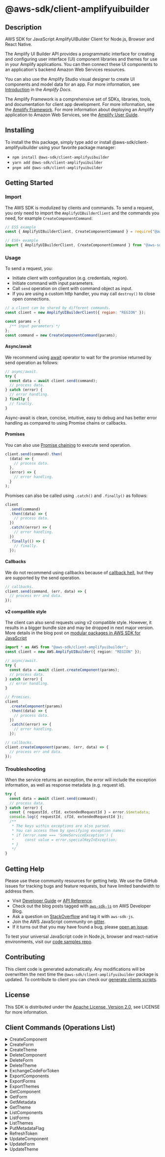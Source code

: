 <!-- generated file, do not edit directly -->

# @aws-sdk/client-amplifyuibuilder

## Description

AWS SDK for JavaScript AmplifyUIBuilder Client for Node.js, Browser and React Native.

<p>The Amplify UI Builder API provides a programmatic interface for creating
and configuring user interface (UI) component libraries and themes for use in your Amplify applications. You can then connect these UI components to an application's
backend Amazon Web Services resources.</p>
<p>You can also use the Amplify Studio visual designer to create UI components
and model data for an app. For more information, see <a href="https://docs.amplify.aws/console/adminui/intro">Introduction</a> in the
<i>Amplify Docs</i>.</p>
<p>The Amplify Framework is a comprehensive set of SDKs, libraries, tools, and
documentation for client app development. For more information, see the <a href="https://docs.amplify.aws/">Amplify Framework</a>. For more information about
deploying an Amplify application to Amazon Web Services, see the <a href="https://docs.aws.amazon.com/amplify/latest/userguide/welcome.html">Amplify User Guide</a>.</p>

## Installing

To install the this package, simply type add or install @aws-sdk/client-amplifyuibuilder
using your favorite package manager:

- `npm install @aws-sdk/client-amplifyuibuilder`
- `yarn add @aws-sdk/client-amplifyuibuilder`
- `pnpm add @aws-sdk/client-amplifyuibuilder`

## Getting Started

### Import

The AWS SDK is modulized by clients and commands.
To send a request, you only need to import the `AmplifyUIBuilderClient` and
the commands you need, for example `CreateComponentCommand`:

```js
// ES5 example
const { AmplifyUIBuilderClient, CreateComponentCommand } = require("@aws-sdk/client-amplifyuibuilder");
```

```ts
// ES6+ example
import { AmplifyUIBuilderClient, CreateComponentCommand } from "@aws-sdk/client-amplifyuibuilder";
```

### Usage

To send a request, you:

- Initiate client with configuration (e.g. credentials, region).
- Initiate command with input parameters.
- Call `send` operation on client with command object as input.
- If you are using a custom http handler, you may call `destroy()` to close open connections.

```js
// a client can be shared by different commands.
const client = new AmplifyUIBuilderClient({ region: "REGION" });

const params = {
  /** input parameters */
};
const command = new CreateComponentCommand(params);
```

#### Async/await

We recommend using [await](https://developer.mozilla.org/en-US/docs/Web/JavaScript/Reference/Operators/await)
operator to wait for the promise returned by send operation as follows:

```js
// async/await.
try {
  const data = await client.send(command);
  // process data.
} catch (error) {
  // error handling.
} finally {
  // finally.
}
```

Async-await is clean, concise, intuitive, easy to debug and has better error handling
as compared to using Promise chains or callbacks.

#### Promises

You can also use [Promise chaining](https://developer.mozilla.org/en-US/docs/Web/JavaScript/Guide/Using_promises#chaining)
to execute send operation.

```js
client.send(command).then(
  (data) => {
    // process data.
  },
  (error) => {
    // error handling.
  }
);
```

Promises can also be called using `.catch()` and `.finally()` as follows:

```js
client
  .send(command)
  .then((data) => {
    // process data.
  })
  .catch((error) => {
    // error handling.
  })
  .finally(() => {
    // finally.
  });
```

#### Callbacks

We do not recommend using callbacks because of [callback hell](http://callbackhell.com/),
but they are supported by the send operation.

```js
// callbacks.
client.send(command, (err, data) => {
  // process err and data.
});
```

#### v2 compatible style

The client can also send requests using v2 compatible style.
However, it results in a bigger bundle size and may be dropped in next major version. More details in the blog post
on [modular packages in AWS SDK for JavaScript](https://aws.amazon.com/blogs/developer/modular-packages-in-aws-sdk-for-javascript/)

```ts
import * as AWS from "@aws-sdk/client-amplifyuibuilder";
const client = new AWS.AmplifyUIBuilder({ region: "REGION" });

// async/await.
try {
  const data = await client.createComponent(params);
  // process data.
} catch (error) {
  // error handling.
}

// Promises.
client
  .createComponent(params)
  .then((data) => {
    // process data.
  })
  .catch((error) => {
    // error handling.
  });

// callbacks.
client.createComponent(params, (err, data) => {
  // process err and data.
});
```

### Troubleshooting

When the service returns an exception, the error will include the exception information,
as well as response metadata (e.g. request id).

```js
try {
  const data = await client.send(command);
  // process data.
} catch (error) {
  const { requestId, cfId, extendedRequestId } = error.$$metadata;
  console.log({ requestId, cfId, extendedRequestId });
  /**
   * The keys within exceptions are also parsed.
   * You can access them by specifying exception names:
   * if (error.name === 'SomeServiceException') {
   *     const value = error.specialKeyInException;
   * }
   */
}
```

## Getting Help

Please use these community resources for getting help.
We use the GitHub issues for tracking bugs and feature requests, but have limited bandwidth to address them.

- Visit [Developer Guide](https://docs.aws.amazon.com/sdk-for-javascript/v3/developer-guide/welcome.html)
  or [API Reference](https://docs.aws.amazon.com/AWSJavaScriptSDK/v3/latest/index.html).
- Check out the blog posts tagged with [`aws-sdk-js`](https://aws.amazon.com/blogs/developer/tag/aws-sdk-js/)
  on AWS Developer Blog.
- Ask a question on [StackOverflow](https://stackoverflow.com/questions/tagged/aws-sdk-js) and tag it with `aws-sdk-js`.
- Join the AWS JavaScript community on [gitter](https://gitter.im/aws/aws-sdk-js-v3).
- If it turns out that you may have found a bug, please [open an issue](https://github.com/aws/aws-sdk-js-v3/issues/new/choose).

To test your universal JavaScript code in Node.js, browser and react-native environments,
visit our [code samples repo](https://github.com/aws-samples/aws-sdk-js-tests).

## Contributing

This client code is generated automatically. Any modifications will be overwritten the next time the `@aws-sdk/client-amplifyuibuilder` package is updated.
To contribute to client you can check our [generate clients scripts](https://github.com/aws/aws-sdk-js-v3/tree/main/scripts/generate-clients).

## License

This SDK is distributed under the
[Apache License, Version 2.0](http://www.apache.org/licenses/LICENSE-2.0),
see LICENSE for more information.

## Client Commands (Operations List)

<details>
<summary>
CreateComponent
</summary>

[Command API Reference](https://docs.aws.amazon.com/AWSJavaScriptSDK/v3/latest/clients/client-amplifyuibuilder/classes/createcomponentcommand.html) / [Input](https://docs.aws.amazon.com/AWSJavaScriptSDK/v3/latest/clients/client-amplifyuibuilder/interfaces/createcomponentcommandinput.html) / [Output](https://docs.aws.amazon.com/AWSJavaScriptSDK/v3/latest/clients/client-amplifyuibuilder/interfaces/createcomponentcommandoutput.html)

</details>
<details>
<summary>
CreateForm
</summary>

[Command API Reference](https://docs.aws.amazon.com/AWSJavaScriptSDK/v3/latest/clients/client-amplifyuibuilder/classes/createformcommand.html) / [Input](https://docs.aws.amazon.com/AWSJavaScriptSDK/v3/latest/clients/client-amplifyuibuilder/interfaces/createformcommandinput.html) / [Output](https://docs.aws.amazon.com/AWSJavaScriptSDK/v3/latest/clients/client-amplifyuibuilder/interfaces/createformcommandoutput.html)

</details>
<details>
<summary>
CreateTheme
</summary>

[Command API Reference](https://docs.aws.amazon.com/AWSJavaScriptSDK/v3/latest/clients/client-amplifyuibuilder/classes/createthemecommand.html) / [Input](https://docs.aws.amazon.com/AWSJavaScriptSDK/v3/latest/clients/client-amplifyuibuilder/interfaces/createthemecommandinput.html) / [Output](https://docs.aws.amazon.com/AWSJavaScriptSDK/v3/latest/clients/client-amplifyuibuilder/interfaces/createthemecommandoutput.html)

</details>
<details>
<summary>
DeleteComponent
</summary>

[Command API Reference](https://docs.aws.amazon.com/AWSJavaScriptSDK/v3/latest/clients/client-amplifyuibuilder/classes/deletecomponentcommand.html) / [Input](https://docs.aws.amazon.com/AWSJavaScriptSDK/v3/latest/clients/client-amplifyuibuilder/interfaces/deletecomponentcommandinput.html) / [Output](https://docs.aws.amazon.com/AWSJavaScriptSDK/v3/latest/clients/client-amplifyuibuilder/interfaces/deletecomponentcommandoutput.html)

</details>
<details>
<summary>
DeleteForm
</summary>

[Command API Reference](https://docs.aws.amazon.com/AWSJavaScriptSDK/v3/latest/clients/client-amplifyuibuilder/classes/deleteformcommand.html) / [Input](https://docs.aws.amazon.com/AWSJavaScriptSDK/v3/latest/clients/client-amplifyuibuilder/interfaces/deleteformcommandinput.html) / [Output](https://docs.aws.amazon.com/AWSJavaScriptSDK/v3/latest/clients/client-amplifyuibuilder/interfaces/deleteformcommandoutput.html)

</details>
<details>
<summary>
DeleteTheme
</summary>

[Command API Reference](https://docs.aws.amazon.com/AWSJavaScriptSDK/v3/latest/clients/client-amplifyuibuilder/classes/deletethemecommand.html) / [Input](https://docs.aws.amazon.com/AWSJavaScriptSDK/v3/latest/clients/client-amplifyuibuilder/interfaces/deletethemecommandinput.html) / [Output](https://docs.aws.amazon.com/AWSJavaScriptSDK/v3/latest/clients/client-amplifyuibuilder/interfaces/deletethemecommandoutput.html)

</details>
<details>
<summary>
ExchangeCodeForToken
</summary>

[Command API Reference](https://docs.aws.amazon.com/AWSJavaScriptSDK/v3/latest/clients/client-amplifyuibuilder/classes/exchangecodefortokencommand.html) / [Input](https://docs.aws.amazon.com/AWSJavaScriptSDK/v3/latest/clients/client-amplifyuibuilder/interfaces/exchangecodefortokencommandinput.html) / [Output](https://docs.aws.amazon.com/AWSJavaScriptSDK/v3/latest/clients/client-amplifyuibuilder/interfaces/exchangecodefortokencommandoutput.html)

</details>
<details>
<summary>
ExportComponents
</summary>

[Command API Reference](https://docs.aws.amazon.com/AWSJavaScriptSDK/v3/latest/clients/client-amplifyuibuilder/classes/exportcomponentscommand.html) / [Input](https://docs.aws.amazon.com/AWSJavaScriptSDK/v3/latest/clients/client-amplifyuibuilder/interfaces/exportcomponentscommandinput.html) / [Output](https://docs.aws.amazon.com/AWSJavaScriptSDK/v3/latest/clients/client-amplifyuibuilder/interfaces/exportcomponentscommandoutput.html)

</details>
<details>
<summary>
ExportForms
</summary>

[Command API Reference](https://docs.aws.amazon.com/AWSJavaScriptSDK/v3/latest/clients/client-amplifyuibuilder/classes/exportformscommand.html) / [Input](https://docs.aws.amazon.com/AWSJavaScriptSDK/v3/latest/clients/client-amplifyuibuilder/interfaces/exportformscommandinput.html) / [Output](https://docs.aws.amazon.com/AWSJavaScriptSDK/v3/latest/clients/client-amplifyuibuilder/interfaces/exportformscommandoutput.html)

</details>
<details>
<summary>
ExportThemes
</summary>

[Command API Reference](https://docs.aws.amazon.com/AWSJavaScriptSDK/v3/latest/clients/client-amplifyuibuilder/classes/exportthemescommand.html) / [Input](https://docs.aws.amazon.com/AWSJavaScriptSDK/v3/latest/clients/client-amplifyuibuilder/interfaces/exportthemescommandinput.html) / [Output](https://docs.aws.amazon.com/AWSJavaScriptSDK/v3/latest/clients/client-amplifyuibuilder/interfaces/exportthemescommandoutput.html)

</details>
<details>
<summary>
GetComponent
</summary>

[Command API Reference](https://docs.aws.amazon.com/AWSJavaScriptSDK/v3/latest/clients/client-amplifyuibuilder/classes/getcomponentcommand.html) / [Input](https://docs.aws.amazon.com/AWSJavaScriptSDK/v3/latest/clients/client-amplifyuibuilder/interfaces/getcomponentcommandinput.html) / [Output](https://docs.aws.amazon.com/AWSJavaScriptSDK/v3/latest/clients/client-amplifyuibuilder/interfaces/getcomponentcommandoutput.html)

</details>
<details>
<summary>
GetForm
</summary>

[Command API Reference](https://docs.aws.amazon.com/AWSJavaScriptSDK/v3/latest/clients/client-amplifyuibuilder/classes/getformcommand.html) / [Input](https://docs.aws.amazon.com/AWSJavaScriptSDK/v3/latest/clients/client-amplifyuibuilder/interfaces/getformcommandinput.html) / [Output](https://docs.aws.amazon.com/AWSJavaScriptSDK/v3/latest/clients/client-amplifyuibuilder/interfaces/getformcommandoutput.html)

</details>
<details>
<summary>
GetMetadata
</summary>

[Command API Reference](https://docs.aws.amazon.com/AWSJavaScriptSDK/v3/latest/clients/client-amplifyuibuilder/classes/getmetadatacommand.html) / [Input](https://docs.aws.amazon.com/AWSJavaScriptSDK/v3/latest/clients/client-amplifyuibuilder/interfaces/getmetadatacommandinput.html) / [Output](https://docs.aws.amazon.com/AWSJavaScriptSDK/v3/latest/clients/client-amplifyuibuilder/interfaces/getmetadatacommandoutput.html)

</details>
<details>
<summary>
GetTheme
</summary>

[Command API Reference](https://docs.aws.amazon.com/AWSJavaScriptSDK/v3/latest/clients/client-amplifyuibuilder/classes/getthemecommand.html) / [Input](https://docs.aws.amazon.com/AWSJavaScriptSDK/v3/latest/clients/client-amplifyuibuilder/interfaces/getthemecommandinput.html) / [Output](https://docs.aws.amazon.com/AWSJavaScriptSDK/v3/latest/clients/client-amplifyuibuilder/interfaces/getthemecommandoutput.html)

</details>
<details>
<summary>
ListComponents
</summary>

[Command API Reference](https://docs.aws.amazon.com/AWSJavaScriptSDK/v3/latest/clients/client-amplifyuibuilder/classes/listcomponentscommand.html) / [Input](https://docs.aws.amazon.com/AWSJavaScriptSDK/v3/latest/clients/client-amplifyuibuilder/interfaces/listcomponentscommandinput.html) / [Output](https://docs.aws.amazon.com/AWSJavaScriptSDK/v3/latest/clients/client-amplifyuibuilder/interfaces/listcomponentscommandoutput.html)

</details>
<details>
<summary>
ListForms
</summary>

[Command API Reference](https://docs.aws.amazon.com/AWSJavaScriptSDK/v3/latest/clients/client-amplifyuibuilder/classes/listformscommand.html) / [Input](https://docs.aws.amazon.com/AWSJavaScriptSDK/v3/latest/clients/client-amplifyuibuilder/interfaces/listformscommandinput.html) / [Output](https://docs.aws.amazon.com/AWSJavaScriptSDK/v3/latest/clients/client-amplifyuibuilder/interfaces/listformscommandoutput.html)

</details>
<details>
<summary>
ListThemes
</summary>

[Command API Reference](https://docs.aws.amazon.com/AWSJavaScriptSDK/v3/latest/clients/client-amplifyuibuilder/classes/listthemescommand.html) / [Input](https://docs.aws.amazon.com/AWSJavaScriptSDK/v3/latest/clients/client-amplifyuibuilder/interfaces/listthemescommandinput.html) / [Output](https://docs.aws.amazon.com/AWSJavaScriptSDK/v3/latest/clients/client-amplifyuibuilder/interfaces/listthemescommandoutput.html)

</details>
<details>
<summary>
PutMetadataFlag
</summary>

[Command API Reference](https://docs.aws.amazon.com/AWSJavaScriptSDK/v3/latest/clients/client-amplifyuibuilder/classes/putmetadataflagcommand.html) / [Input](https://docs.aws.amazon.com/AWSJavaScriptSDK/v3/latest/clients/client-amplifyuibuilder/interfaces/putmetadataflagcommandinput.html) / [Output](https://docs.aws.amazon.com/AWSJavaScriptSDK/v3/latest/clients/client-amplifyuibuilder/interfaces/putmetadataflagcommandoutput.html)

</details>
<details>
<summary>
RefreshToken
</summary>

[Command API Reference](https://docs.aws.amazon.com/AWSJavaScriptSDK/v3/latest/clients/client-amplifyuibuilder/classes/refreshtokencommand.html) / [Input](https://docs.aws.amazon.com/AWSJavaScriptSDK/v3/latest/clients/client-amplifyuibuilder/interfaces/refreshtokencommandinput.html) / [Output](https://docs.aws.amazon.com/AWSJavaScriptSDK/v3/latest/clients/client-amplifyuibuilder/interfaces/refreshtokencommandoutput.html)

</details>
<details>
<summary>
UpdateComponent
</summary>

[Command API Reference](https://docs.aws.amazon.com/AWSJavaScriptSDK/v3/latest/clients/client-amplifyuibuilder/classes/updatecomponentcommand.html) / [Input](https://docs.aws.amazon.com/AWSJavaScriptSDK/v3/latest/clients/client-amplifyuibuilder/interfaces/updatecomponentcommandinput.html) / [Output](https://docs.aws.amazon.com/AWSJavaScriptSDK/v3/latest/clients/client-amplifyuibuilder/interfaces/updatecomponentcommandoutput.html)

</details>
<details>
<summary>
UpdateForm
</summary>

[Command API Reference](https://docs.aws.amazon.com/AWSJavaScriptSDK/v3/latest/clients/client-amplifyuibuilder/classes/updateformcommand.html) / [Input](https://docs.aws.amazon.com/AWSJavaScriptSDK/v3/latest/clients/client-amplifyuibuilder/interfaces/updateformcommandinput.html) / [Output](https://docs.aws.amazon.com/AWSJavaScriptSDK/v3/latest/clients/client-amplifyuibuilder/interfaces/updateformcommandoutput.html)

</details>
<details>
<summary>
UpdateTheme
</summary>

[Command API Reference](https://docs.aws.amazon.com/AWSJavaScriptSDK/v3/latest/clients/client-amplifyuibuilder/classes/updatethemecommand.html) / [Input](https://docs.aws.amazon.com/AWSJavaScriptSDK/v3/latest/clients/client-amplifyuibuilder/interfaces/updatethemecommandinput.html) / [Output](https://docs.aws.amazon.com/AWSJavaScriptSDK/v3/latest/clients/client-amplifyuibuilder/interfaces/updatethemecommandoutput.html)

</details>
